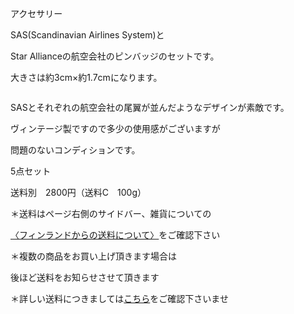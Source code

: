 <link rel="stylesheet" type="text/css" href="/assets/css/styles.css">

アクセサリー

SAS(Scandinavian Airlines System)と

Star Allianceの航空会社のピンバッジのセットです。

大きさは約3cm×約1.7cmになります。

<img alt="" src="http://blog.cnobi.jp/v1/blog/user/71e35865e9e62f3f9d70420d6124d2ab/1328653975"/>

SASとそれぞれの航空会社の尾翼が並んだようなデザインが素敵です。

ヴィンテージ製ですので多少の使用感がございますが

問題のないコンディションです。

5点セット

送料別　2800円（送料C　100g）

＊送料はページ右側のサイドバー、雑貨についての

[〈フィンランドからの送料について〉](https://dkzakka.github.io/2005/03/31/雑貨について.html)をご確認下さい

＊複数の商品をお買い上げ頂きます場合は 

後ほど送料をお知らせさせて頂きます

＊詳しい送料につきましては[こちら](http://dkzakka.blog.shinobi.jp/Entry/3385/)をご確認下さいませ